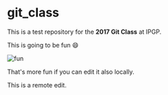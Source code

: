 # git_class

This is a test repository for the **2017 Git Class** at IPGP.

This is going to be fun :smile:

![fun](https://cdn.meme.am/instances/55691119.jpg)

That's more fun if you can edit it also locally.

This is a remote edit.
